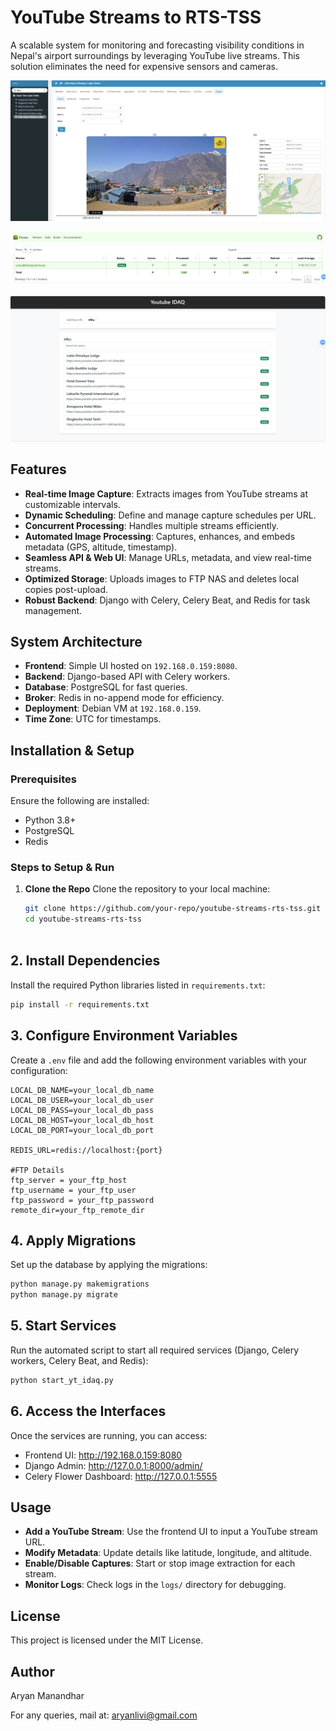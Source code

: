 # YouTube Streams to RTS-TSS

A scalable system for monitoring and forecasting visibility conditions in Nepal's airport surroundings by leveraging YouTube live streams. This solution eliminates the need for expensive sensors and cameras.

![alt text](IDAQ_example.png)

![alt text](Celery_flower.png)

![alt text](IDAQ_URL.png)

## Features

- **Real-time Image Capture**: Extracts images from YouTube streams at customizable intervals.
- **Dynamic Scheduling**: Define and manage capture schedules per URL.
- **Concurrent Processing**: Handles multiple streams efficiently.
- **Automated Image Processing**: Captures, enhances, and embeds metadata (GPS, altitude, timestamp).
- **Seamless API & Web UI**: Manage URLs, metadata, and view real-time streams.
- **Optimized Storage**: Uploads images to FTP NAS and deletes local copies post-upload.
- **Robust Backend**: Django with Celery, Celery Beat, and Redis for task management.

## System Architecture

- **Frontend**: Simple UI hosted on `192.168.0.159:8080`.
- **Backend**: Django-based API with Celery workers.
- **Database**: PostgreSQL for fast queries.
- **Broker**: Redis in no-append mode for efficiency.
- **Deployment**: Debian VM at `192.168.0.159`.
- **Time Zone**: UTC for timestamps.

## Installation & Setup

### Prerequisites
Ensure the following are installed:
- Python 3.8+
- PostgreSQL
- Redis

### Steps to Setup & Run

1. **Clone the Repo**
   Clone the repository to your local machine:
   ```bash
   git clone https://github.com/your-repo/youtube-streams-rts-tss.git
   cd youtube-streams-rts-tss
    

## 2. Install Dependencies
Install the required Python libraries listed in `requirements.txt`:
```bash
pip install -r requirements.txt
```

## 3. Configure Environment Variables
Create a `.env` file and add the following environment variables with your configuration:
```
LOCAL_DB_NAME=your_local_db_name
LOCAL_DB_USER=your_local_db_user
LOCAL_DB_PASS=your_local_db_pass
LOCAL_DB_HOST=your_local_db_host
LOCAL_DB_PORT=your_local_db_port

REDIS_URL=redis://localhost:{port}

#FTP Details
ftp_server = your_ftp_host
ftp_username = your_ftp_user
ftp_password = your_ftp_password
remote_dir=your_ftp_remote_dir
```

## 4. Apply Migrations
Set up the database by applying the migrations:
```bash
python manage.py makemigrations
python manage.py migrate
```

## 5. Start Services
Run the automated script to start all required services (Django, Celery workers, Celery Beat, and Redis):
```bash
python start_yt_idaq.py
```

## 6. Access the Interfaces
Once the services are running, you can access:
- Frontend UI: http://192.168.0.159:8080
- Django Admin: http://127.0.0.1:8000/admin/
- Celery Flower Dashboard: http://127.0.0.1:5555

## Usage
- **Add a YouTube Stream**: Use the frontend UI to input a YouTube stream URL.
- **Modify Metadata**: Update details like latitude, longitude, and altitude.
- **Enable/Disable Captures**: Start or stop image extraction for each stream.
- **Monitor Logs**: Check logs in the `logs/` directory for debugging.

## License
This project is licensed under the MIT License.

## Author
Aryan Manandhar

For any queries, mail at: aryanlivi@gmail.com






    